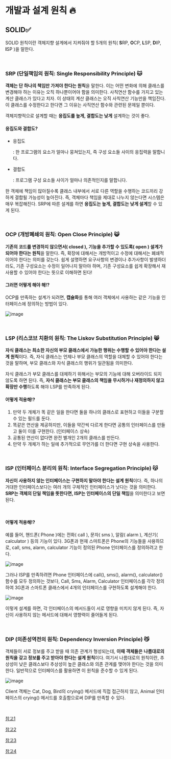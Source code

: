# 개발과 설계 원칙 🔥

## SOLID✅

SOLID 원칙이란 객체지향 설계에서 지켜줘야 할 5개의 원칙( **S**RP, **O**CP, **L**SP, **D**IP, **I**SP )을 말한다.

<br>

### SRP (단일책임의 원칙: Single Responsibility Principle) 🐱

**객체는 단 하나의 책임만 가져야 한다는 원칙**을 말한다. 이는 어떤 변화에 의해 클래스를 변경해야 하는 이유는 오직 하나뿐이어야 함을 의미한다. 사칙연산 함수를 가지고 있는 계산 클래스가 있다고 치자. 이 상태의 계산 클래스는 오직 사칙연산 기능만을 책임진다. 이 클래스를 수정한다고 한다면 그 이유는 사직연산 함수와 관련된 문제일 뿐이다.

객체지향적으로 설계할 때는 **응집도를 높게, 결합도는 낮게** 설계하는 것이 좋다.

#### 응집도와 결합도?

- 응집도

  : 한 프로그램의 요소가 얼마나 뭉쳐있는지, 즉 구성 요소들 사이의 응집력을 말합니다.

- 결합도

  : 프로그램 구성 요소들 사이가 얼마나 의존적인지를 말합니다.

한 객체에 책임이 많아질수록 클래스 내부에서 서로 다른 역할을 수행하는 코드끼리 강하게 결합될 가능성이 높아진다. 즉, 객체마다 책임을 제대로 나누지 않는다면 시스템은 매우 복잡해진다. SRP에 따른 설계를 하면 **응집도는 높게, 결합도는 낮게 설계**할 수 있게 된다. 

<br>

### OCP (개방폐쇄의 원칙: Open Close Principle) 😺

**기존의 코드를 변경하지 않으면서( closed ), 기능을 추가할 수 있도록( open ) 설계가 되어야 한다는 원칙**을 말한다. 즉, 확장에 대해서는 개방적이고 수정에 대해서는 폐쇄적이어야 한다는 의미를 갖는다. 쉽게 설명하면 요구사항의 변경이나 추가사항이 발생하더라도, 기존 구성요소는 수정이 일어나지 말아야 하며, 기존 구성요소를 쉽게 확장해서 재사용할 수 있어야 한다는 뜻으로 이해하면 된다!

#### 그러면 어떻게 해야 해⁉

OCP를 만족하는 설계가 되려면, **캡슐화**를 통해 여러 객체에서 사용하는 같은 기능을 인터페이스에 정의하는 방법이 있다.

![image](https://user-images.githubusercontent.com/62419307/90494099-1a348580-e17e-11ea-85bd-885a9430691e.png)

<br>

### LSP (리스코브 치환의 원칙: The Liskov Substitution Principle) 😸

**자식 클래스는 최소한 자신의 부모 클래스에서 가능한 행위는 수행할 수 있어야 한다는 설계 원칙**이다. 즉, 자식 클래스는 언제나 부모 클래스의 역할을 대체할 수 있어야 한다는 것을 말하며, 부모 클래스와 자식 클래스의 행위가 일관됨을 의미한다.

자식 클래스가 부모 클래스를 대체하기 위해서는 부모의 기능에 대해 오버라이드 되지 않도록 하면 된다. 즉, **자식 클래스는 부모 클래스의 책임을 무시하거나 재정의하지 않고 확장만 수행**하도록 해야 LSP를 만족하게 된다.

#### 어떻게 적용해⁉

1. 만약 두 개체가 똑 같은 일을 한다면 둘을 하나의 클래스로 표현하고 이들을 구분할 수 있는 필드를 둔다.
2. 똑같은 연산을 제공하지만, 이들을 약간씩 다르게 한다면 공통의 인터페이스를 만들고 둘이 이를 구현한다. (인터페이스 상속)
3. 공통된 연산이 없다면 완전 별개인 2개의 클래스를 만든다.
4. 만약 두 개체가 하는 일에 추가적으로 무언가를 더 한다면 구현 상속을 사용한다.

<br>

### ISP (인터페이스 분리의 원칙: Interface Segregation Principle) 😽

**자신이 사용하지 않는 인터페이스는 구현하지 말아야 한다는 설계 원칙**이다. 즉, 하나의 거대한 인터페이스보다는 여러 개의 구체적인 인터페이스가 낫다는 것을 의미한다. **SRP는 객체의 단일 책임을 뜻한다면, ISP는 인터페이스의 단일 책임**을 의미한다고 보면 된다.

<br>

#### 어떻게 적용해⁉

예를 들어, 핸드폰( Phone )에는 전화( call ), 문자( sms ), 알람( alarm ), 계산기( calculator ) 등의 기능이 있다. 3G폰과 현재 스마트폰은 Phone의 기능들을 사용하므로, call, sms, alarm, calculator 기능이 정의된 Phone 인터페이스를 정의하려고 한다.

![image](https://user-images.githubusercontent.com/62419307/90498611-806fd700-e183-11ea-9591-3eae3b820866.png)

그러나 ISP를 만족하려면 Phone 인터페이스에 call(), sms(), alarm(), calculator() 함수를 모두 정의하는 것보다, Call, Sms, Alarm, Calculator 인터페이스를 각각 정의하여 3G폰과 스마트폰 클래스에서 4개의 인터페이스를 구현하도록 설계해야 한다.

![image](https://user-images.githubusercontent.com/62419307/90498718-9da4a580-e183-11ea-96a3-c2ce0e8f53f2.png)

이렇게 설계를 하면, 각 인터페이스의 메서드들이 서로 영향을 미치지 않게 된다. 즉, 자신이 사용하지 않는 메서드에 대해서 영향력이 줄어들게 된다.

<br>

### DIP (의존성역전의 원칙: Dependency Inversion Principle) 😼

객체들이 서로 정보를 주고 받을 때 의존 관계가 형성되는데, **이때** **객체들은** **나름대로의 원칙을 갖고 정보를 주고 받아야 한다는 설계 원칙**이다. 여기서 나름대로의 원칙이란, 추상성이 낮은 클래스보다 추상성이 높은 클래스와 의존 관계를 맺어야 한다는 것을 의미한다. 일반적으로 인터페이스를 활용하면 이 원칙을 준수할 수 있게 된다. 

![image](https://user-images.githubusercontent.com/62419307/90499123-1c014780-e184-11ea-8ac6-4daf3d668039.png)

Client 객체는 Cat, Dog, Bird의 crying() 메서드에 직접 접근하지 않고, Animal 인터페이스의 crying() 메서드를 호출함으로써 DIP를 만족할 수 있다.

<br>

[참고1](https://victorydntmd.tistory.com/291)

[참고2](http://www.nextree.co.kr/p6960/)

[참고3](https://medium.com/@hckcksrl/solid-원칙-182f04d0d2b)

[참고4](https://wikidocs.net/492)

